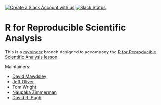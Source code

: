 [![Create a Slack Account with us](https://img.shields.io/badge/Create_Slack_Account-The_Carpentries-071159.svg)](https://swc-slack-invite.herokuapp.com/) 
 [![Slack Status](https://img.shields.io/badge/Slack_Channel-swc--r--gapminder-E01563.svg)](https://swcarpentry.slack.com/messages/C9Y0M3YKG) 

R for Reproducible Scientific Analysis
======================================

This is a [mybinder](https://gke.mybinder.org/) branch designed to accompany the [R for Reproducible Scientific Analysis lesson](https://swcarpentry.github.io/r-novice-gapminder/). 

Maintainers:

* [David Mawdsley][mawdsley_david]
* [Jeff Oliver][oliver_jeffrey]
* Tom Wright
* [Naupaka Zimmerman][zimmerman_naupaka]
* [David R. Pugh][david-pugh]

[gapminder]: http://www.gapminder.org/
[lesson-example]: https://carpentries.github.io/lesson-example
[mawdsley_david]: https://carpentries.org/maintainers/#mawds
[oliver_jeffrey]: https://carpentries.org/maintainers/#jcoliver
[wright_tom]: https://software-carpentry.org/team/#wright_thomas
[zimmerman_naupaka]: https://carpentries.org/maintainers/#naupaka
[david-pugh]: https://software-carpentry.org/team/#david_pugh

